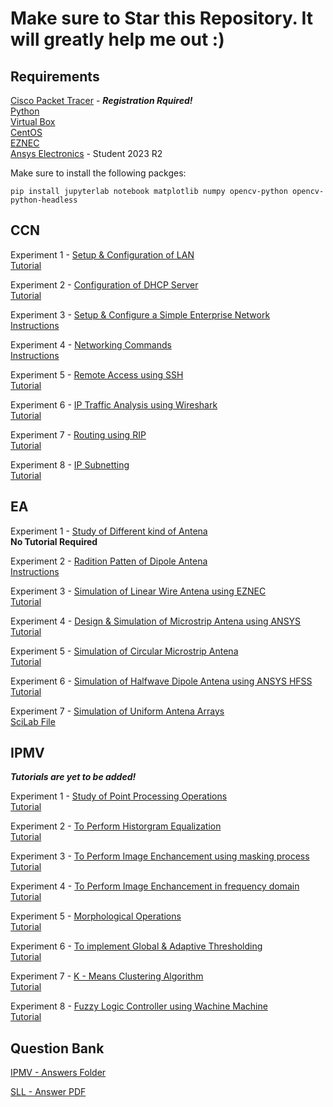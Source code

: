 # Make sure to Star this Repository. It will greatly help me out :)

## Requirements

[Cisco Packet Tracer](https://skillsforall.com/resources/lab-downloads) - ***Registration Rquired!*** </br>
[Python](https://www.python.org/downloads/)</br>
[Virtual Box](https://www.virtualbox.org/wiki/Downloads)</br>
[CentOS](https://centos.mirror.net.in/centos/7.9.2009/isos/x86_64/CentOS-7-x86_64-DVD-2009.iso)</br>
[EZNEC](https://eznec.com/v7download/pro2+download.php)</br>
[Ansys Electronics](https://www.ansys.com/academic/students/ansys-electronics-desktop-student) - Student 2023 R2

Make sure to install the following packges:</br>
```
pip install jupyterlab notebook matplotlib numpy opencv-python opencv-python-headless
```

## CCN

Experiment 1 - [Setup & Configuration of LAN](/CCN/Exp%20-%2001/)  
[Tutorial](https://www.youtube.com/watch?v=AlR-zK2VaMM)

Experiment 2 - [Configuration of DHCP Server](/CCN/Exp%20-%2002/)  
[Tutorial](https://www.youtube.com/watch?v=DsL_JEdMPXg)  

Experiment 3 - [Setup & Configure a Simple Enterprise Network](/CCN/Exp%20-%2003/)  
[Instructions](/CCN/Exp%20-%2003/CCN%20-%203.pdf)  

Experiment 4 - [Networking Commands](/CCN/Exp%20-%2004/)  
[Instructions](/CCN/Exp%20-%2004/CCN%20-%204.pdf)  

Experiment 5 - [Remote Access using SSH](/CCN/Exp%20-%2005/)  
[Tutorial](https://www.youtube.com/watch?v=KV2_ySUyYK0)  

Experiment 6 - [IP Traffic Analysis using Wireshark](/CCN/Exp%20-%2006/)  
[Tutorial](https://www.youtube.com/watch?v=zWoHJ3oGRGY)  

Experiment 7 - [Routing using RIP](/CCN/Exp%20-%2007/)  
[Tutorial](https://www.youtube.com/watch?v=LuVQDjwuvjo)  

Experiment 8 - [IP Subnetting](/CCN/Exp%20-%2008/)  
[Tutorial](https://youtu.be/3f9z-upxqW4?si=7KDrX7alBaknu-LH)  

## EA

Experiment 1 - [Study of Different kind of Antena](/EA/Exp%20-%2001/)  
**No Tutorial Required**

Experiment 2 - [Radition Patten of Dipole Antena](/EA/Exp%20-%2002/)  
[Instructions](/EA/Exp%20-%2002/instructions.txt)  

Experiment 3 - [Simulation of Linear Wire Antena using EZNEC](/EA/Exp%20-%2003/)  
[Tutorial](/EA/Exp%20-%2003/EA-3.mp4)  

Experiment 4 - [Design & Simulation of Microstrip Antena using ANSYS](/EA/Exp%20-%2004/)  
[Tutorial](https://youtu.be/LfhH-qs1E4I?si=LhtQkLNxgcVwynf_)  

Experiment 5 - [Simulation of Circular Microstrip Antena](/EA/Exp%20-%2005/)  
[Tutorial](https://www.youtube.com/watch?v=uk3kX0YshDY)  

Experiment 6 - [Simulation of Halfwave Dipole Antena using ANSYS HFSS](/EA/Exp%20-%2006/)  
[Tutorial](https://www.youtube.com/watch?v=w2zZY6IJHr8)  

Experiment 7 - [Simulation of Uniform Antena Arrays](/EA/Exp%20-%2007/)  
[SciLab File](/EA/Exp%20-%2007/7.sci)  

## IPMV
***Tutorials are yet to be added!***

Experiment 1 - [Study of Point Processing Operations](/IPMV/Exp%20-%2001/)  
[Tutorial]()  

Experiment 2 - [To Perform Historgram Equalization](/IPMV/Exp%20-%2002/)  
[Tutorial]()  

Experiment 3 - [To Perform Image Enchancement using masking process](/IPMV/Exp%20-%2003/)  
[Tutorial]()  

Experiment 4 - [To Perform Image Enchancement in frequency domain](/IPMV/Exp%20-%2004/)  
[Tutorial]()  

Experiment 5 - [Morphological Operations](/IPMV/Exp%20-%2005/)  
[Tutorial]()  

Experiment 6 - [To implement Global & Adaptive Thresholding](/IPMV/Exp%20-%2006/)  
[Tutorial]()  

Experiment 7 - [K - Means Clustering Algorithm](/IPMV/Exp%20-%2007/)  
[Tutorial]()  

Experiment 8 - [Fuzzy Logic Controller using Wachine Machine](/IPMV/Exp%20-%2008/)  
[Tutorial]()  

## Question Bank

[IPMV - Answers Folder](/IPMV/Question%20Bank/Answers/)

[SLL - Answer PDF](/SLL/Question%20Bank/SLL%20-%20QB.pdf)